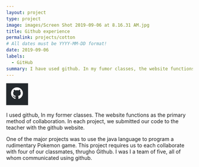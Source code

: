 ```yaml
---
layout: project
type: project
image: images/Screen Shot 2019-09-06 at 8.16.31 AM.jpg
title: Github experience
permalink: projects/cotton
# All dates must be YYYY-MM-DD format!
date: 2019-09-06
labels:
  - GitHub
summary: I have used github. In my fumor classes, the website functions as the primary method of collaboration..
---
```


<img class="ui tiny left circular floated image" src="../images/Screen Shot 2019-09-06 at 8.16.31 AM.jpg">

I used github, In my former classes. The website functions as the primary method of collaboration. In each project, we submitted our code to the teacher with the github website.

One of the major projects was to use the java language to program a rudimentary Pokemon game. This project requires us to each collaborate with four of our classmates, thrugho Github. I was I a team of five, all of whom communicated using github.

